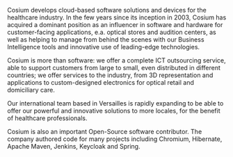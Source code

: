 Cosium develops cloud-based software solutions and devices
for the healthcare industry. In the few years since its inception
in 2003, Cosium has acquired a dominant position as an
influencer in software and hardware for customer-facing
applications, e.a. optical stores and audition centers, as well
as helping to manage from behind the scenes with our
Business Intelligence tools and innovative use of leading-edge
technologies.

Cosium is more than software: we offer a complete ICT
outsourcing service, able to support customers from large to
small, even distributed in different countries; we offer services
to the industry, from 3D representation and applications to
custom-designed electronics for optical retail and domiciliary
care.

Our international team based in Versailles is rapidly expanding
to be able to offer our powerful and innovative solutions to
more locales, for the benefit of healthcare professionals.

Cosium is also an important Open-Source software
contributor. The company authored code for many projects
including Chromium, Hibernate, Apache Maven, Jenkins,
Keycloak and Spring.
